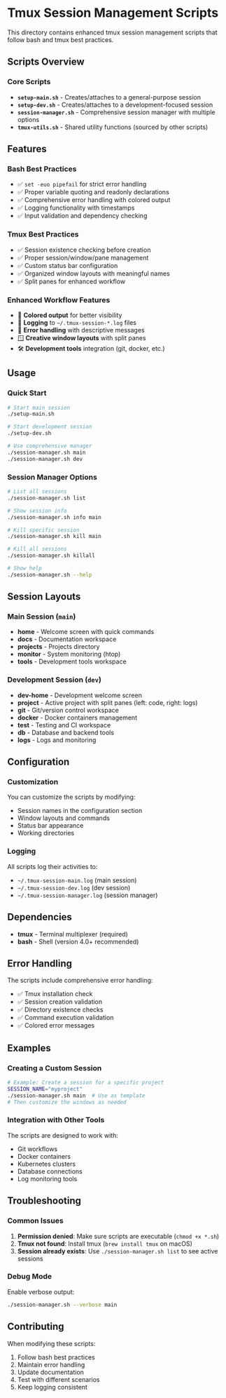 # Tmux Session Management Scripts

This directory contains enhanced tmux session management scripts that follow bash and tmux best practices.

## Scripts Overview

### Core Scripts

- **`setup-main.sh`** - Creates/attaches to a general-purpose session
- **`setup-dev.sh`** - Creates/attaches to a development-focused session
- **`session-manager.sh`** - Comprehensive session manager with multiple options
- **`tmux-utils.sh`** - Shared utility functions (sourced by other scripts)

## Features

### Bash Best Practices

- ✅ `set -euo pipefail` for strict error handling
- ✅ Proper variable quoting and readonly declarations
- ✅ Comprehensive error handling with colored output
- ✅ Logging functionality with timestamps
- ✅ Input validation and dependency checking

### Tmux Best Practices

- ✅ Session existence checking before creation
- ✅ Proper session/window/pane management
- ✅ Custom status bar configuration
- ✅ Organized window layouts with meaningful names
- ✅ Split panes for enhanced workflow

### Enhanced Workflow Features

- 🎨 **Colored output** for better visibility
- 📝 **Logging** to `~/.tmux-session-*.log` files
- 🔧 **Error handling** with descriptive messages
- 🪟 **Creative window layouts** with split panes
- 🛠️ **Development tools** integration (git, docker, etc.)

## Usage

### Quick Start

```bash
# Start main session
./setup-main.sh

# Start development session
./setup-dev.sh

# Use comprehensive manager
./session-manager.sh main
./session-manager.sh dev
```

### Session Manager Options

```bash
# List all sessions
./session-manager.sh list

# Show session info
./session-manager.sh info main

# Kill specific session
./session-manager.sh kill main

# Kill all sessions
./session-manager.sh killall

# Show help
./session-manager.sh --help
```

## Session Layouts

### Main Session (`main`)

- **home** - Welcome screen with quick commands
- **docs** - Documentation workspace
- **projects** - Projects directory
- **monitor** - System monitoring (htop)
- **tools** - Development tools workspace

### Development Session (`dev`)

- **dev-home** - Development welcome screen
- **project** - Active project with split panes (left: code, right: logs)
- **git** - Git/version control workspace
- **docker** - Docker containers management
- **test** - Testing and CI workspace
- **db** - Database and backend tools
- **logs** - Logs and monitoring

## Configuration

### Customization

You can customize the scripts by modifying:
- Session names in the configuration section
- Window layouts and commands
- Status bar appearance
- Working directories

### Logging

All scripts log their activities to:
- `~/.tmux-session-main.log` (main session)
- `~/.tmux-session-dev.log` (dev session)
- `~/.tmux-session-manager.log` (session manager)

## Dependencies

- **tmux** - Terminal multiplexer (required)
- **bash** - Shell (version 4.0+ recommended)

## Error Handling

The scripts include comprehensive error handling:

- ✅ Tmux installation check
- ✅ Session creation validation
- ✅ Directory existence checks
- ✅ Command execution validation
- ✅ Colored error messages

## Examples

### Creating a Custom Session

```bash
# Example: Create a session for a specific project
SESSION_NAME="myproject"
./session-manager.sh main  # Use as template
# Then customize the windows as needed
```

### Integration with Other Tools

The scripts are designed to work with:

- Git workflows
- Docker containers
- Kubernetes clusters
- Database connections
- Log monitoring tools

## Troubleshooting

### Common Issues

1. **Permission denied**: Make sure scripts are executable (`chmod +x *.sh`)
2. **Tmux not found**: Install tmux (`brew install tmux` on macOS)
3. **Session already exists**: Use `./session-manager.sh list` to see active sessions

### Debug Mode

Enable verbose output:

```bash
./session-manager.sh --verbose main
```

## Contributing

When modifying these scripts:

1. Follow bash best practices
2. Maintain error handling
3. Update documentation
4. Test with different scenarios
5. Keep logging consistent
